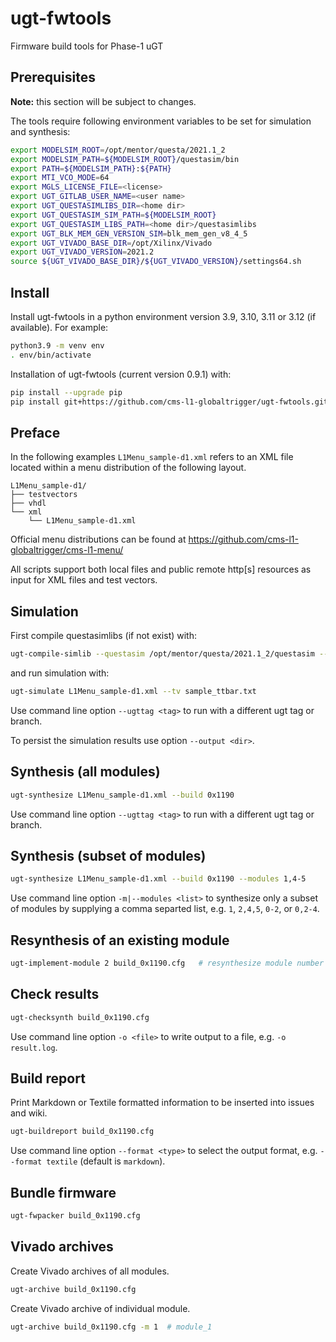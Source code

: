 # ugt-fwtools

Firmware build tools for Phase-1 uGT

## Prerequisites

**Note:** this section will be subject to changes.

The tools require following environment variables to be set
for simulation and synthesis:

```bash
export MODELSIM_ROOT=/opt/mentor/questa/2021.1_2
export MODELSIM_PATH=${MODELSIM_ROOT}/questasim/bin
export PATH=${MODELSIM_PATH}:${PATH}
export MTI_VCO_MODE=64
export MGLS_LICENSE_FILE=<license>
export UGT_GITLAB_USER_NAME=<user name>
export UGT_QUESTASIMLIBS_DIR=<home dir>
export UGT_QUESTASIM_SIM_PATH=${MODELSIM_ROOT}
export UGT_QUESTASIM_LIBS_PATH=<home dir>/questasimlibs
export UGT_BLK_MEM_GEN_VERSION_SIM=blk_mem_gen_v8_4_5
export UGT_VIVADO_BASE_DIR=/opt/Xilinx/Vivado
export UGT_VIVADO_VERSION=2021.2
source ${UGT_VIVADO_BASE_DIR}/${UGT_VIVADO_VERSION}/settings64.sh
```

## Install

Install ugt-fwtools in a python environment version 3.9, 3.10, 3.11 or 3.12 (if available).
For example:

```bash
python3.9 -m venv env
. env/bin/activate
```

Installation of ugt-fwtools (current version 0.9.1) with:

```bash
pip install --upgrade pip
pip install git+https://github.com/cms-l1-globaltrigger/ugt-fwtools.git@0.9.1
```

## Preface

In the following examples `L1Menu_sample-d1.xml` refers to an XML file located within
a menu distribution of the following layout.

```
L1Menu_sample-d1/
├── testvectors
├── vhdl
└── xml
    └── L1Menu_sample-d1.xml
```

Official menu distributions can be found at https://github.com/cms-l1-globaltrigger/cms-l1-menu/

All scripts support both local files and public remote http[s] resources as input
for XML files and test vectors.

## Simulation

First compile questasimlibs (if not exist) with:

```bash
ugt-compile-simlib --questasim /opt/mentor/questa/2021.1_2/questasim --output <home dir>/questasimlibs
```

and run simulation with:

```bash
ugt-simulate L1Menu_sample-d1.xml --tv sample_ttbar.txt
```

Use command line option `--ugttag <tag>` to run with a different ugt tag or branch.

To persist the simulation results use option `--output <dir>`.

## Synthesis (all modules)

```bash
ugt-synthesize L1Menu_sample-d1.xml --build 0x1190
```

Use command line option `--ugttag <tag>` to run with a different ugt tag or branch.

## Synthesis (subset of modules)

```bash
ugt-synthesize L1Menu_sample-d1.xml --build 0x1190 --modules 1,4-5
```

Use command line option `-m|--modules <list>` to synthesize only a subset of modules by supplying a comma separted list,
e.g. `1`, `2,4,5`, `0-2`, or `0,2-4`.

## Resynthesis of an existing module

```bash
ugt-implement-module 2 build_0x1190.cfg   # resynthesize module number 2
```

## Check results

```bash
ugt-checksynth build_0x1190.cfg
```

Use command line option `-o <file>` to write output to a file, e.g. `-o result.log`.

## Build report

Print Markdown or Textile formatted information to be inserted into issues and wiki.

```bash
ugt-buildreport build_0x1190.cfg
```

Use command line option `--format <type>` to select the output format, e.g. `--format textile` (default is `markdown`).

## Bundle firmware

```bash
ugt-fwpacker build_0x1190.cfg
```

## Vivado archives

Create Vivado archives of all modules.

```bash
ugt-archive build_0x1190.cfg
```

Create Vivado archive of individual module.

```bash
ugt-archive build_0x1190.cfg -m 1  # module_1
```

